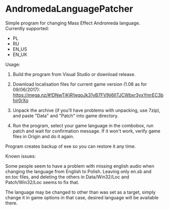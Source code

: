 # AndromedaLanguagePatcher
Simple program for changing Mass Effect Andromeda language.  
Currently supported:  
* PL
* RU
* EN_US
* EN_UK

Usage:  
1. Build the program from Visual Studio or download release.  
2. Download localisation files for current game version (1.08 as for 09/06/2017):  
https://mega.nz/#!DNwTiKjR!jeqoJk31yB7FV9jj6IITJCWbxr3yxYmrEC3bhir0rXo
  
3. Unpack the archive (if you'll have problems with unpacking, use 7zip), and paste "Data" and "Patch" into game directory.  
4. Run the program, select your game language in the combobox, run patch and wait for confirmation message. If it won't work, verify game files in Origin and do it again.  
  
Program creates backup of exe so you can restore it any time.  

Known issues:

Some people seem to have a problem with missing english audio when changing the language from English to Polish. Leaving only en.sb and en.toc files, and deleting the others in Data/Win32/Loc and Patch/Win32/Loc seems to fix that. 

The language may be changed to other than was set as a target, simply change it in game options in that case, desired language will be available there.
